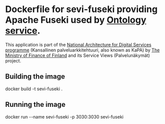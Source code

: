 # Dockerfile for sevi-fuseki providing Apache Fuseki used by [Ontology service](https://github.com/vrk-kpa/sevi-ontology-service-public).

This application is part of the [National Architecture for Digital Services programme](http://vm.fi/en/national-architecture-for-digital-services)
(Kansallinen palveluarkkitehtuuri, also known as KaPA) by [The Ministry of Finance of Finland](http://vm.fi/en/ministry) and its Service Views (Palvelunäkymät) project.

## Building the image

docker build -t sevi-fuseki .

## Running the image 

docker run --name sevi-fuseki -p 3030:3030 sevi-fuseki